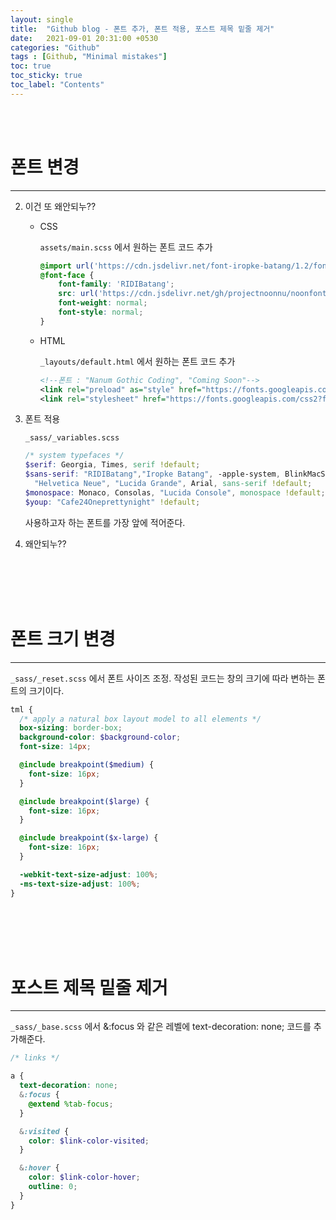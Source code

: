 ```yaml
---
layout: single
title:  "Github blog - 폰트 추가, 폰트 적용, 포스트 제목 밑줄 제거"
date:   2021-09-01 20:31:00 +0530
categories: "Github"
tags : [Github, "Minimal mistakes"]
toc: true
toc_sticky: true
toc_label: "Contents"
---
```


<br><br>

# 폰트 변경
---

2. 이건 또 왜안되누??

   - CSS

      `assets/main.scss` 에서 원하는 폰트 코드 추가

      ```scss
      @import url('https://cdn.jsdelivr.net/font-iropke-batang/1.2/font-iropke-batang.css');
      @font-face {
          font-family: 'RIDIBatang';
          src: url('https://cdn.jsdelivr.net/gh/projectnoonnu/noonfonts_twelve@1.0/RIDIBatang.woff') format('woff');
          font-weight: normal;
          font-style: normal;
      }
      ```

   - HTML

      `_layouts/default.html` 에서 원하는 폰트 코드 추가

      ```xml
      <!--폰트 : "Nanum Gothic Coding", "Coming Soon"-->
      <link rel="preload" as="style" href="https://fonts.googleapis.com/css2?family=Coming+Soon&family=Nanum+Gothic+Coding&display=swap">
      <link rel="stylesheet" href="https://fonts.googleapis.com/css2?family=Coming+Soon&family=Nanum+Gothic+Coding&display=swap">
      ```


2. 폰트 적용

    `_sass/_variables.scss` 

    ```scss
    /* system typefaces */
    $serif: Georgia, Times, serif !default;
    $sans-serif: "RIDIBatang","Iropke Batang", -apple-system, BlinkMacSystemFont, "Roboto", "Segoe UI",
      "Helvetica Neue", "Lucida Grande", Arial, sans-serif !default;
    $monospace: Monaco, Consolas, "Lucida Console", monospace !default;
    $youp: "Cafe24Oneprettynight" !default;
    ```

    사용하고자 하는 폰트를 가장 앞에 적어준다.

3. 왜안되누??

<br><br><br><br>   

# 폰트 크기 변경
---

`_sass/_reset.scss` 에서 폰트 사이즈 조정. 작성된 코드는 창의 크기에 따라 변하는 폰트의 크기이다.

```scss
tml {
  /* apply a natural box layout model to all elements */
  box-sizing: border-box;
  background-color: $background-color;
  font-size: 14px;

  @include breakpoint($medium) {
    font-size: 16px;
  }

  @include breakpoint($large) {
    font-size: 16px;
  }

  @include breakpoint($x-large) {
    font-size: 16px;
  }

  -webkit-text-size-adjust: 100%;
  -ms-text-size-adjust: 100%;
}
```

<br><br><br><br>

# 포스트 제목 밑줄 제거
---

`_sass/_base.scss` 에서 &:focus 와 같은 레벨에 text-decoration: none; 코드를 추가해준다.

```scss
/* links */

a {
  text-decoration: none;
  &:focus {
    @extend %tab-focus;
  }

  &:visited {
    color: $link-color-visited;
  }

  &:hover {
    color: $link-color-hover;
    outline: 0;
  }
}
```